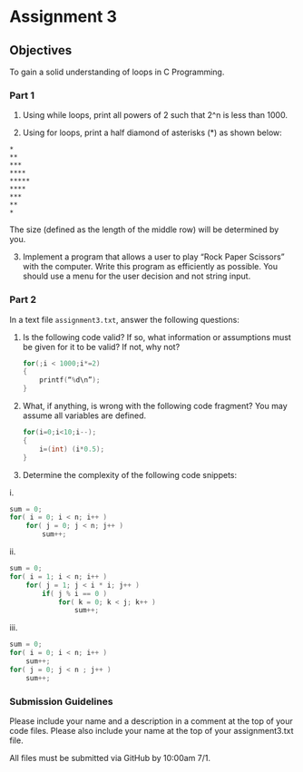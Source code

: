 # Assignment 3

## Objectives

To gain a solid understanding of loops in C Programming. 

### Part 1

1. Using while loops, print all powers of 2 such that 2^n is less than 1000.

2. Using for loops, print a half diamond of asterisks (*) as shown below:
  ```
  *
  **
  ***
  ****
  *****
  ****
  ***
  **
  *
```
The size (defined as the length of the middle row) will be determined by you. 

3. Implement a program that allows a user to play “Rock Paper Scissors” with the computer. Write this program as efficiently as possible. You should use a menu for the user decision and not string input.


### Part 2
In a text file `assignment3.txt`, answer the following questions:

1. Is the following code valid?  If so, what information or assumptions must be given for it to be valid?  If not, why not?
	```c 
	for(;i < 1000;i*=2) 
	{
	    printf(“%d\n”);
	}
	  ```

2. What, if anything, is wrong with the following code fragment?  You may assume all variables are defined.
	```c 
	for(i=0;i<10;i--);
	{
		i=(int) (i*0.5);
	}
	```

3. Determine the complexity of the following code snippets:

i. 
```c
sum = 0;
for( i = 0; i < n; i++ )
	for( j = 0; j < n; j++ )
		sum++;
```

ii. 
```c
sum = 0;
for( i = 1; i < n; i++ )
	for( j = 1; j < i * i; j++ )
		if( j % i == 0 )
			for( k = 0; k < j; k++ )
				sum++;
```

iii. 

```c 
sum = 0;
for( i = 0; i < n; i++ )
	sum++;
for( j = 0; j < n ; j++ )
	sum++;
```

### Submission Guidelines
Please include your name and a description in a comment at the top of your code files. Please also include your name at the top of your assignment3.txt file.

All files must be submitted via GitHub by 10:00am 7/1.

